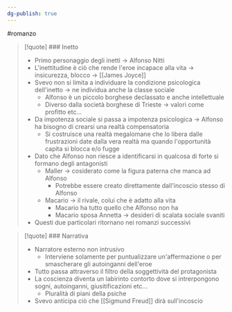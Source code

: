 ```yaml
---
dg-publish: true
---
```

#romanzo 

>[!quote] ### Inetto
>- Primo personaggio degli inetti -> Alfonso Nitti
>- L'inettitudine è ciò che rende l'eroe incapace alla vita -> insicurezza, blocco -> [[James Joyce]]
>- Svevo non si limita a individuare la condizione psicologica dell'inetto -> ne individua anche la classe sociale
>	- Alfonso è un piccolo borghese declassato e anche intellettuale
>	- Diverso dalla società borghese di Trieste -> valori come profitto etc...
>- Da impotenza sociale si passa a impotenza psicologica -> Alfonso ha bisogno di crearsi una realtà compensatoria
>	- Si costruisce una realtà megalomane che lo libera dalle frustrazioni date dalla vera realtà ma quando l'opportunità capita si blocca e/o fugge
>- Dato che Alfonso non riesce a identificarsi in qualcosa di forte si formano degli antagonisti
>	- Maller -> cosiderato come la figura paterna che manca ad Alfonso
>		- Potrebbe essere creato direttamente dall'incoscio stesso di Alfonso
>	- Macario -> il rivale, colui che è adatto alla vita
>		- Macario ha tutto quello che Alfonso non ha 
>		- Macario sposa Annetta -> desideri di scalata sociale svaniti
>- Questi due particolari ritornano nei romanzi successivi

>[!quote] ### Narrativa
>- Narratore esterno non intrusivo
>	- Interviene solamente per puntualizzare un'affermazione o per smascherare gli autoinganni dell'eroe
>- Tutto passa attraverso il filtro della soggettività del protagonista
>- La coscienza diventa un labirinto contorto dove si intrerpongono sogni, autoinganni, giusitificazioni etc...
>	- Pluralità di piani della psiche
>- Svevo anticipa ciò che [[Sigmund Freud]] dirà sull'incoscio
